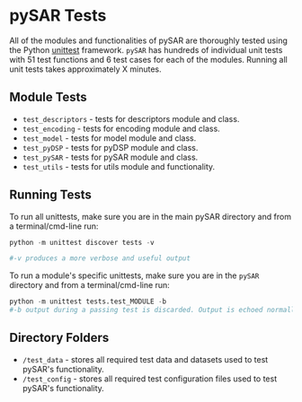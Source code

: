 # pySAR Tests <a name="TOP"></a>

All of the modules and functionalities of pySAR are thoroughly tested using the Python [unittest][unittest] framework. `pySAR` has hundreds of individual unit tests with 51 test functions and 6 test cases for each of the modules. Running all unit tests takes approximately X minutes.

Module Tests
------------
* `test_descriptors` - tests for descriptors module and class.
* `test_encoding` - tests for encoding module and class.
* `test_model` - tests for model module and class.
* `test_pyDSP` - tests for pyDSP module and class.
* `test_pySAR` - tests for pySAR module and class.
* `test_utils` - tests for utils module and functionality.

Running Tests
-------------
To run all unittests, make sure you are in the main pySAR directory and from a terminal/cmd-line run:
```python
python -m unittest discover tests -v

#-v produces a more verbose and useful output
```

To run a module's specific unittests, make sure you are in the `pySAR` directory and from a terminal/cmd-line run:
```python
python -m unittest tests.test_MODULE -b
#-b output during a passing test is discarded. Output is echoed normally on test fail or error and is added to the failure messages.
```

Directory Folders
-----------------
* `/test_data` - stores all required test data and datasets used to test pySAR's functionality.
* `/test_config` - stores all required test configuration files used to test pySAR's functionality.

[unittest]: https://docs.python.org/3/library/unittest.html